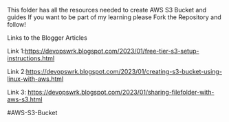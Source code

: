 This folder has all the resources needed to create AWS S3 Bucket and guides If you want to be part of my learning please Fork the Repository and follow!

Links to the Blogger Articles

Link 1:https://devopswrk.blogspot.com/2023/01/free-tier-s3-setup-instructions.html

Link 2:https://devopswrk.blogspot.com/2023/01/creating-s3-bucket-using-linux-with-aws.html

Link 3: https://devopswrk.blogspot.com/2023/01/sharing-filefolder-with-aws-s3.html

#AWS-S3-Bucket
